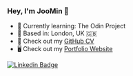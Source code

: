 ### Hey, I'm JooMin 👋

- 🌱 Currently learning: The Odin Project
- 📍 Based in: London, UK 🇬🇧
- 📄 Check out my [GitHub CV](https://github.com/jooomin/CV)
- 🖥 Check out my [Portfolio Website](https://portfolio-f9wyhwcfy-jooomin.vercel.app/)

[![Linkedin Badge](https://img.shields.io/badge/LinkedIn-JooMin%20Choi-blue?style=social&logo=linkedin)](https://www.linkedin.com/in/joomin-choi-b42933152/)


<!--
**jooomin/jooomin** is a ✨ _special_ ✨ repository because its `README.md` (this file) appears on your GitHub profile.

Here are some ideas to get you started:

- 🔭 I’m currently working on ...
- 🌱 I’m currently learning ...
- 👯 I’m looking to collaborate on ...
- 🤔 I’m looking for help with ...
- 💬 Ask me about ...
- 📫 How to reach me: ...
- 😄 Pronouns: ...
- ⚡ Fun fact: ...
-->
